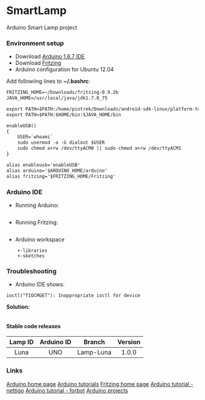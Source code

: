 # SmartLamp

Arduino Smart Lamp project

### Environment setup

* Download [Arduino 1.6.7 IDE](https://www.arduino.cc/en/Main/Software)
* Download [Fritzing](http://fritzing.org/download/)
* Arduino configuration for Ubuntu 12.04

Add followiing lines to **~/.bashrc**:

```ARDUINO_HOME=~/Downloads/arduino-1.6.7
FRITZING_HOME=~/Downloads/fritzing-0.9.2b
JAVA_HOME=/usr/local/java/jdk1.7.0_75

export PATH=$PATH:/home/piotrek/Downloads/android-sdk-linux/platform-tools:$ARDUINO_HOME:$FRITZING_HOME
export PATH=$PATH:$HOME/bin:$JAVA_HOME/bin

enableUSB()
{
	USER=`whoami`
	sudo usermod -a -G dialout $USER 
	sudo chmod a+rw /dev/ttyACM0 || sudo chmod a+rw /dev/ttyACM1
}

alias enableusb='enableUSB'
alias arduino='$ARDUINO_HOME/arduino'
alias fritzing='$FRITZING_HOME/Fritzing'
```

### Arduino IDE

* Running Arduino:

```$ arduino
```

* Running Fritzing:

```$ fritzing
```

* Arduino workspace

```~/Arduino
	+-libraries 
	+-sketches
```

### Troubleshooting

* Arduino IDE shows:
```avrdude: ser_open(): can't open device "/dev/ttyACM0": Device or resource busy
ioctl("TIOCMGET"): Inappropriate ioctl for device
```

**Solution:**

```$ enableusb
```

#### Stable code releases

| Lamp ID            | Arduino ID | Branch    | Version |
| :----------------: | :--------: | :-------: | :-----: |
| Luna               | UNO        | Lamp-Luna | 1.0.0   |

### Links

[Arduino home page](https://www.arduino.cc/en/Guide/HomePage)
[Arduino tutorials](https://www.arduino.cc/en/Tutorial/HomePage)
[Fritzing home page](http://fritzing.org/learning/)
[Arduino tutorial - nettigo](http://akademia.nettigo.pl/playlist/arduino_dla_poczatkujacych.html)
[Arduino tutorial - forbot](http://forbot.pl/blog/artykuly/programowanie/kurs-arduino-w-robotyce-1-wstep-id936)
[Arduino projects](http://www.instructables.com/tag/type-id/category-technology/channel-arduino/)
